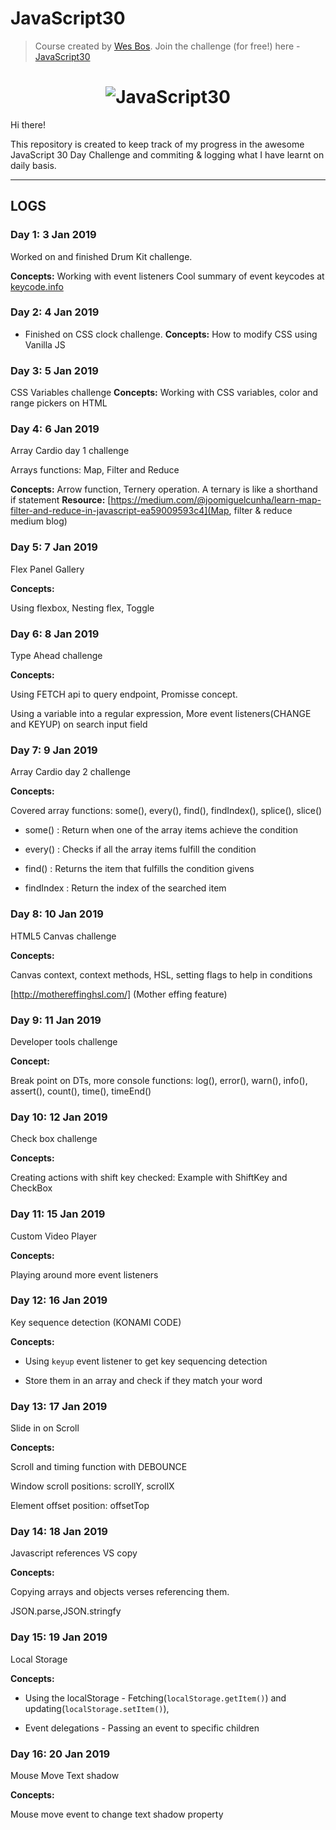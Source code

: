 # JavaScript30

> Course created by [Wes Bos](https://github.com/wesbos). Join the challenge (for free!) here - [JavaScript30](https://javascript30.com/account)

<h1 align="center">
  <img src="https://javascript30.com/images/JS3-social-share.png" style="max-width:100%" alt="JavaScript30" />
</h1>

Hi there!

This repository is created to keep track of my progress in the awesome JavaScript 30 Day Challenge
and commiting & logging what I have learnt on daily basis.


---

## LOGS

### Day 1: 3 Jan 2019

Worked on and finished Drum Kit challenge.

**Concepts:** 
Working with event listeners
Cool summary of event keycodes at [keycode.info](http://keycode.info/)

### Day 2: 4 Jan 2019

- Finished on CSS clock challenge.
**Concepts:**
How to modify CSS using Vanilla JS

### Day 3: 5 Jan 2019
CSS Variables challenge
**Concepts:**
 Working with CSS variables, color and range pickers on HTML
 
### Day 4: 6 Jan 2019
Array Cardio day 1 challenge

Arrays functions: Map, Filter and Reduce

**Concepts:** Arrow function, Ternery operation. 
A ternary is like a shorthand if statement
**Resource:** [https://medium.com/@joomiguelcunha/learn-map-filter-and-reduce-in-javascript-ea59009593c4](Map, filter & reduce medium blog)

### Day 5: 7 Jan 2019
Flex Panel Gallery

**Concepts:**

Using flexbox, Nesting flex, Toggle 

### Day 6: 8 Jan 2019
Type Ahead challenge

**Concepts:**

Using FETCH api to query endpoint, Promisse concept.

Using a variable into a regular expression, More event listeners(CHANGE and KEYUP) on search input field

### Day 7: 9 Jan 2019
Array Cardio day 2 challenge

**Concepts:**

Covered array functions: some(), every(), find(), findIndex(), splice(), slice()

- some() : Return when one of the array items achieve the condition

- every() : Checks if all the array items fulfill the condition

- find() : Returns the item that fulfills the condition givens

- findIndex : Return the index of the searched item

### Day 8: 10 Jan 2019
HTML5 Canvas challenge

**Concepts:**

Canvas context, context methods, HSL, setting flags to help in  conditions

[http://mothereffinghsl.com/] (Mother effing feature)

### Day 9: 11 Jan 2019
Developer tools challenge

**Concept:**

Break point on DTs, more console functions: log(), error(), warn(), info(), assert(), count(), time(), timeEnd() 

### Day 10: 12 Jan 2019
Check box challenge

**Concepts:**

Creating actions with shift key checked: Example with ShiftKey and CheckBox

### Day 11: 15 Jan 2019
Custom Video Player

**Concepts:**

Playing around more event listeners


### Day 12: 16 Jan 2019

Key sequence detection (KONAMI CODE)

**Concepts:**

- Using ``keyup`` event listener to get key sequencing detection

- Store them in an array and check if they match your word

### Day 13: 17 Jan 2019

Slide in on Scroll

**Concepts:**

Scroll and timing function with DEBOUNCE

Window scroll positions: scrollY, scrollX

Element offset position: offsetTop

### Day 14: 18 Jan 2019

Javascript references VS copy

**Concepts:**

Copying arrays and objects verses referencing them.

JSON.parse,JSON.stringfy

### Day 15: 19 Jan 2019

Local Storage

**Concepts:**

- Using the localStorage - Fetching(`localStorage.getItem()`) and updating(`localStorage.setItem()`), 

- Event delegations - Passing an event to specific children

### Day 16: 20 Jan 2019

Mouse Move Text shadow

**Concepts:**

Mouse move event to change text shadow property


